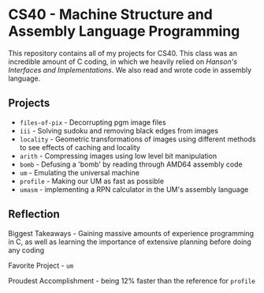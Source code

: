 # CS40 - Machine Structure and Assembly Language Programming
This repository contains all of my projects for CS40. This class was an incredible amount of C coding, in which we heavily relied on *Hanson's Interfaces and Implementations*. We also read and wrote code in assembly language.

## Projects
- ```files-of-pix``` - Decorrupting pgm image files
- ```iii```          - Solving sudoku and removing black edges from images
- ```locality```     - Geometric transformations of images using different methods to see effects of caching and locality
- ```arith```        - Compressing images using low level bit manipulation
- ```bomb```         - Defusing a 'bomb' by reading through AMD64 assembly code
- ```um```           - Emulating the universal machine
- ```profile```      - Making our UM as fast as possible
- ```umasm```        - implementing a RPN calculator in the UM's assembly language

## Reflection
Biggest Takeaways - Gaining massive amounts of experience programming in C, as well as learning the importance of extensive planning before doing any coding

Favorite Project        - ```um```

Proudest Accomplishment - being 12% faster than the reference for ```profile```
